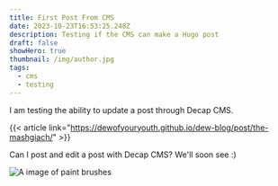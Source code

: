 ```yaml
---
title: First Post From CMS
date: 2023-10-23T16:53:25.248Z
description: Testing if the CMS can make a Hugo post
draft: false
showHero: true
thumbnail: /img/author.jpg
tags:
  - cms
  - testing
---
```

I am testing the ability to update a post through Decap CMS. 

{{< article link="https://dewofyouryouth.github.io/dew-blog/post/the-mashgiach/" >}}





Can I post and edit a post with Decap CMS? We'll soon see :)

![A image of paint brushes](/img/featured.jpeg "Brushes")